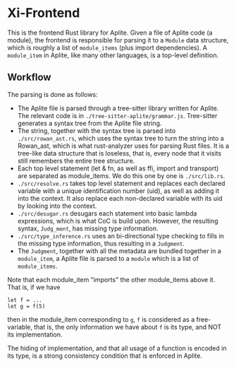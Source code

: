 # Xi-Frontend


This is the frontend Rust library for Aplite. 
Given a file of Aplite code (a module), the frontend is responsible for parsing it to a `Module` data structure, which is roughly a list of `module_items` (plus import dependencies). A `module_item` in Aplite, like many other languages, is a top-level definition.

## Workflow
The parsing is done as follows:

- The Aplite file is parsed through a tree-sitter library written for Aplite. The relevant code is in `./tree-sitter-aplite/grammar.js`. Tree-sitter generates a syntax tree from the Aplite file string.
- The string, together with the syntax tree is parsed into `./src/rowan_ast.rs`, which uses the syntax tree to turn the string into a Rowan_ast, which is what rust-analyzer uses for parsing Rust files. It is a tree-like data structure that is loseless, that is, every node that it visits still remembers the entire tree structure.
- Each top level statement (let & fn, as well as ffi, import and transport) are separated as module_items. We do this one by one is `./src/lib.rs`.
- `./src/resolve.rs` takes top level statement and replaces each declared variable with a unique identification number (uid), as well as adding it into the context. It also replace each non-declared variable with its uid by looking into the context.
- `./src/desugar.rs` desugars each statement into basic lambda expressions, which is what CoC is build upon. However, the resulting syntax, `Judg_ment`, has missing type information.
- `./src/type_inference.rs` uses an bi-directional type checking to fills in the missing type information, thus resulting in a `Judgment`. 
- The `Judgment`, together with all the metadata are bundled together in a `module_item`, a Aplite file is parsed to a `module` which is a list of `module_items`. 

Note that each module_item "imports" the other module_items above it. That is, if we have 
```
let f = ...
let g = f(5)
```
then in the module_item corresponding to `g`, `f` is considered as a free-variable, that is, the only information we have about `f` is its type, and NOT its implementation. 

The hiding of implementation, and that all usage of a function is encoded in its type, is a strong consistency condition that is enforced in Aplite. 
